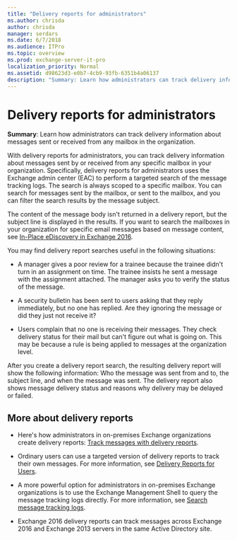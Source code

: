 ```yaml
---
title: "Delivery reports for administrators"
ms.author: chrisda
author: chrisda
manager: serdars
ms.date: 6/7/2018
ms.audience: ITPro
ms.topic: overview
ms.prod: exchange-server-it-pro
localization_priority: Normal
ms.assetid: d98623d3-e0b7-4cb9-93fb-6351b4a06137
description: "Summary: Learn how administrators can track delivery information about messages sent or received from any mailbox in the organization."
---
```


# Delivery reports for administrators

 **Summary**: Learn how administrators can track delivery information about messages sent or received from any mailbox in the organization.
  
With delivery reports for administrators, you can track delivery information about messages sent by or received from any specific mailbox in your organization. Specifically, delivery reports for administrators uses the Exchange admin center (EAC) to perform a targeted search of the message tracking logs. The search is always scoped to a specific mailbox. You can search for messages sent by the mailbox, or sent to the mailbox, and you can filter the search results by the message subject.
  
The content of the message body isn't returned in a delivery report, but the subject line is displayed in the results. If you want to search the mailboxes in your organization for specific email messages based on message content, see [In-Place eDiscovery in Exchange 2016](../../policy-and-compliance/ediscovery/ediscovery.md).
  
You may find delivery report searches useful in the following situations:
  
- A manager gives a poor review for a trainee because the trainee didn't turn in an assignment on time. The trainee insists he sent a message with the assignment attached. The manager asks you to verify the status of the message.
    
- A security bulletin has been sent to users asking that they reply immediately, but no one has replied. Are they ignoring the message or did they just not receive it?
    
- Users complain that no one is receiving their messages. They check delivery status for their mail but can't figure out what is going on. This may be because a rule is being applied to messages at the organization level.
    
After you create a delivery report search, the resulting delivery report will show the following information: Who the message was sent from and to, the subject line, and when the message was sent. The delivery report also shows message delivery status and reasons why delivery may be delayed or failed.
  
## More about delivery reports

- Here's how administrators in on-premises Exchange organizations create delivery reports: [Track messages with delivery reports](track-messages-with-delivery-reports.md).
    
- Ordinary users can use a targeted version of delivery reports to track their own messages. For more information, see [Delivery Reports for Users](https://go.microsoft.com/fwlink/p/?LinkId=279920).
    
- A more powerful option for administrators in on-premises Exchange organizations is to use the Exchange Management Shell to query the message tracking logs directly. For more information, see [Search message tracking logs](search-message-tracking-logs.md).
    
- Exchange 2016 delivery reports can track messages across Exchange 2016 and Exchange 2013 servers in the same Active Directory site.
    

